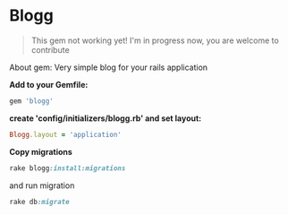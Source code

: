 # Blogg

> This gem not working yet! I'm in progress now, you are welcome to contribute

About gem: Very simple blog for your rails application

**Add to your Gemfile:**

```ruby
gem 'blogg'
```

**create 'config/initializers/blogg.rb' and set layout:**

```ruby
Blogg.layout = 'application'
```

**Copy migrations**

```ruby
rake blogg:install:migrations
```

and run migration

```ruby
rake db:migrate
```

